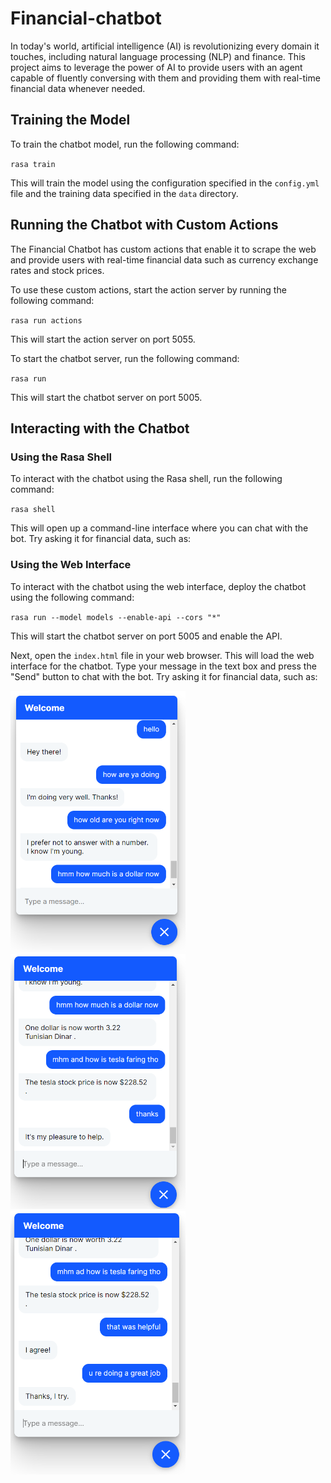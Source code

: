 # Financial-chatbot
In today's world, artificial intelligence (AI) is revolutionizing every domain it touches, including natural language processing (NLP) and finance. This project aims to leverage the power of AI to provide users with an agent capable of fluently conversing with them and providing them with real-time financial data whenever needed.

## Training the Model

To train the chatbot model, run the following command:

`rasa train`


This will train the model using the configuration specified in the `config.yml` file and the training data specified in the `data` directory.

## Running the Chatbot with Custom Actions

The Financial Chatbot has custom actions that enable it to scrape the web and provide users with real-time financial data such as currency exchange rates and stock prices.

To use these custom actions, start the action server by running the following command:

`rasa run actions`


This will start the action server on port 5055.

To start the chatbot server, run the following command:

`rasa run`


This will start the chatbot server on port 5005.

## Interacting with the Chatbot

### Using the Rasa Shell

To interact with the chatbot using the Rasa shell, run the following command:

`rasa shell`


This will open up a command-line interface where you can chat with the bot. Try asking it for financial data, such as:



### Using the Web Interface

To interact with the chatbot using the web interface, deploy the chatbot using the following command:

`rasa run --model models --enable-api --cors "*" `


This will start the chatbot server on port 5005 and enable the API.

Next, open the `index.html` file in your web browser. This will load the web interface for the chatbot. Type your message in the text box and press the "Send" button to chat with the bot. Try asking it for financial data, such as:

<div>
  <img src="images/1.PNG" alt="Image 1" width="280">
  <img src="images/2.PNG" alt="Image 2" width="280">
  <img src="images/3.PNG" alt="Image 3" width="280">
</div>

